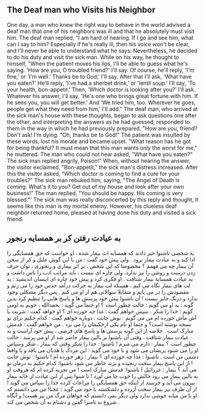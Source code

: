 ## The Deaf man who Visits his Neighbor

One day, a man who knew the right way to behave in the world advised a deaf man that one of his neighbors was ill and that he absolutely must visit him. The deaf man replied, "I am hard of hearing. If I go and see him, what can I say to him? Especially if he's really ill, then his voice won't be clear, and I'll never be able to understand what he says: Nevertheless, he decided to do his duty and visit the sick man. While on his way, he thought to himself, "When the patient moves his lips, I'll be able to guess what he's saying. 'How are you, O troubled friend?' I'll say. Of course, he'll reply, 'I'm fine,' or 'I'm well.' Thanks be to God,' I'll say. After that I'll ask, 'What have you eaten?' He'll reply, 'I've had a sherbet drink,' or 'lentil soup.' I'll say, 'To your health, bon-appetit.' Then, 'Which doctor is looking after you?' I'll ask. Whatever his answer, I'll say, 'He's one who brings great fortune with him. If he sees you, you will get better.' And 'We tried him, too. Wherever he goes, people get what they need from him,' I'll add." The deaf man, who arrived at the sick man's house with these thoughts, began to ask questions one after the other, and interpreting the answers as he had guessed, responded to them in the way in which he had previously prepared. "How are you, friend? 
Don't ask! I'm dying. 
"Oh, thanks be to God!" The patient was insulted by these words, lost his morale and became upset. "What reason has he got for being thankful? It must mean that this man wants only the worst for me," he muttered. The man who could not hear asked, "What have you eaten?" The sick man replied angrily, Poison!" When, without hearing the answer, the visitor exclaimed, "Bon-appetit," the sick man's distress increased. After this the visitor asked, "Which doctor is coming to find a cure for your troubles?" The sick man rebuked him, saying, "The Angel of Death is coming. What's it to you? Get out of my house and look after your own business!" The man replied, "You should be happy. His coming is very blessed."' The sick man was really disconcerted by this reply and thought, It seems like this man is my mortal enemy. However, his clueless deaf neighbor returned home, pleased at having done his duty and visited a sick friend. 

## به عیادت رفتن کر بر همسایه رنجور 

به شخصی ناشنوا خبر دادند که همسایه ات بیمار شده ، او خواست که حق همسایگی را ادا کند و به عیادت بیمار برود . ولی پیش خود گفت : من با این گوش علیل و کر از سخن آن بیمار چه می فهمم ؟ مخصوصا که این شخص ، بر اثر بیماری و رنجوری ، توان حرف زدن درست و روشن را نیز ندارد، ولی چاره ای نیست ، باید مراتب ادب را پاس داشت و به عیادت همسایۀ بیمار شتافت . او فکری کرد و پیش خود چاره ای اینسان اندیشید : به لب های بیمار نگاه می کنم ، همینکه لب بیمار به حرکت درآمد حدس خود را می زنم و مقصودش را در می یابم و متقابلا سوالاتی هم از او می کنم . پس دیگر مشکلی وجود ندارد و درنگ جایز نیست !
آن ناشنوا پیش خود پرسش ها و پاسخ هایی را تنطیم کرد بدین گونه : 
به او می گویم : حالت چطور است ؟ 
او حتماً می گوید : بحمدالله ، خوبم 
به اومی گویم : خدا را شکر .
سپس خواهم گفت : غذا چه خورده ای ؟
او خواهد گفت : شربت یا آش ماش خورده ام 
من می گویم : نوش جانت .
دوباره خواهم گفت : کدام حکیم برای تو نسخه نوشته است؟ و حتما او نام یکی ازحکیمان را می برد .
من خواهم گفت : قدمش مبارک است .
خلاصه از این گونه پرسش ها و پاسخ های فرضی ، پیش خود آراست و به عیادت بیمار شتافت . 
وقتی آن ناشنوا بر بالین بیمار حاضر شد از او می پرسد : حالت چطور است ؟ 
بیمار : دارم می میرم ! 
ناشنوا : خدا را شکر 
وقتی که بیمار ، شکر وسپاس او را می شنود پریشان می شود و با خود می گوید : این مردک یا هذیان می بافد و یا واقعا دشمن من است .
ناشنوا : غذا چه خورده ای ؟ 
بیمار : زهر خورده ام !
ناشنوا : نوش جانت !
از این پاسخ بیمار سخت رنجیده و نژند خاطر می شود 
ناشنوا: کدام حکیم به درمان تو می آید ؟
بیمار : عزرائیل !
ناشنوا: قدمش مبارک است ! من تجربه کرده ام که هروقت او به بالین بیمار می رود حالش را خوب جا می آورد ! 
نا شنوا پس از این عیادت از خانه بیمار بیرون می آید و خرسند از اینکه حق همسایگی را مراعات کرده خدا را سپاس می گوید ! از آن طرف نیز بیمار سخت آزرده و دلشکسته با خود می گوید : عجبا! من می دانستم که او با من میانه خوشی ندارد ولی دیگر نمی دانستم که خواهان مرگ من نیز هست!     و آنگاه شروع به ناسزا گفتن و دشنام به آن شخص می کند .

